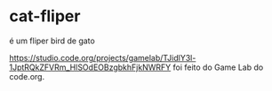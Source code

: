 # cat-fliper
 é um fliper bird de gato

https://studio.code.org/projects/gamelab/TJidlY3l-1JptRQkZFVRm_HlSOdEOBzgbkhFjkNWRFY
 foi feito do Game Lab do code.org. 
